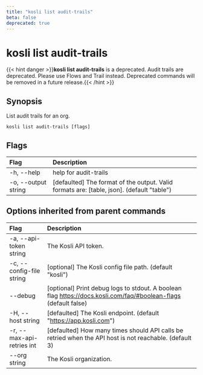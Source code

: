 ```yaml
---
title: "kosli list audit-trails"
beta: false
deprecated: true
---
```


# kosli list audit-trails

{{< hint danger >}}**kosli list audit-trails** is a deprecated. Audit trails are deprecated. Please use Flows and Trail instead.  Deprecated commands will be removed in a future release.{{< /hint >}}
## Synopsis

List audit trails for an org.

```shell
kosli list audit-trails [flags]
```

## Flags
| Flag | Description |
| :--- | :--- |
|    -h, --help  |  help for audit-trails  |
|    -o, --output string  |  [defaulted] The format of the output. Valid formats are: [table, json]. (default "table")  |


## Options inherited from parent commands
| Flag | Description |
| :--- | :--- |
|    -a, --api-token string  |  The Kosli API token.  |
|    -c, --config-file string  |  [optional] The Kosli config file path. (default "kosli")  |
|        --debug  |  [optional] Print debug logs to stdout. A boolean flag https://docs.kosli.com/faq/#boolean-flags (default false)  |
|    -H, --host string  |  [defaulted] The Kosli endpoint. (default "https://app.kosli.com")  |
|    -r, --max-api-retries int  |  [defaulted] How many times should API calls be retried when the API host is not reachable. (default 3)  |
|        --org string  |  The Kosli organization.  |


